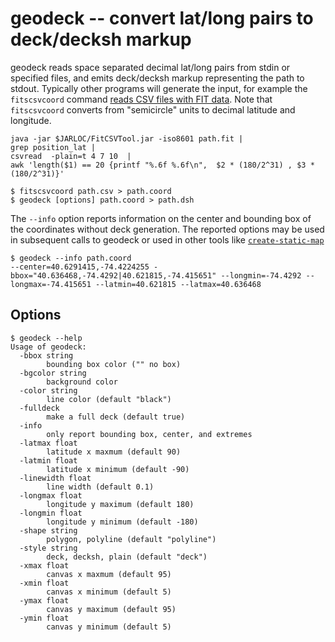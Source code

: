 # geodeck -- convert lat/long pairs to deck/decksh markup

geodeck reads space separated decimal lat/long pairs from stdin or specified files, and emits deck/decksh markup representing the path to stdout.
Typically other programs will generate the input, for example the ```fitscsvcoord``` command [reads CSV files with FIT data](https://developer.garmin.com/fit/fitcsvtool/).
Note that ```fitscsvcoord``` converts from "semicircle" units to decimal latitude and longitude.

```
java -jar $JARLOC/FitCSVTool.jar -iso8601 path.fit |
grep position_lat | 
csvread  -plain=t 4 7 10  | 
awk 'length($1) == 20 {printf "%.6f %.6f\n",  $2 * (180/2^31) , $3 * (180/2^31)}'

```

```
$ fitscsvcoord path.csv > path.coord
$ geodeck [options] path.coord > path.dsh
```

The ```--info``` option reports information on the center and bounding box of the coordinates without deck generation.
The reported options may be used in subsequent calls to geodeck or used in other tools like [```create-static-map```](https://github.com/flopp/go-staticmaps/tree/master/create-static-map)

```
$ geodeck --info path.coord
--center=40.6291415,-74.4224255 -bbox="40.636468,-74.4292|40.621815,-74.415651" --longmin=-74.4292 --longmax=-74.415651 --latmin=40.621815 --latmax=40.636468
```

## Options

```
$ geodeck --help
Usage of geodeck:
  -bbox string
    	bounding box color ("" no box)
  -bgcolor string
    	background color
  -color string
    	line color (default "black")
  -fulldeck
    	make a full deck (default true)
  -info
    	only report bounding box, center, and extremes
  -latmax float
    	latitude x maxmum (default 90)
  -latmin float
    	latitude x minimum (default -90)
  -linewidth float
    	line width (default 0.1)
  -longmax float
    	longitude y maximum (default 180)
  -longmin float
    	longitude y minimum (default -180)
  -shape string
    	polygon, polyline (default "polyline")
  -style string
    	deck, decksh, plain (default "deck")
  -xmax float
    	canvas x maxmum (default 95)
  -xmin float
    	canvas x minimum (default 5)
  -ymax float
    	canvas y maximum (default 95)
  -ymin float
    	canvas y minimum (default 5)
```

